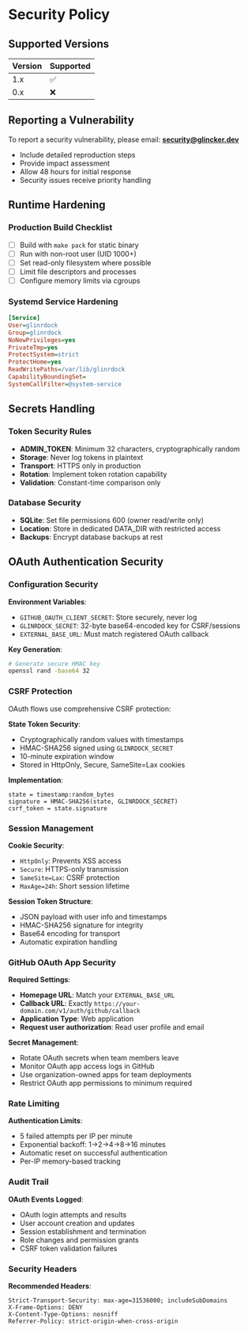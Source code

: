 # Security Policy

## Supported Versions

| Version | Supported          |
| ------- | ------------------ |
| 1.x     | :white_check_mark: |
| 0.x     | :x:                |

## Reporting a Vulnerability

To report a security vulnerability, please email: **security@glincker.dev**

- Include detailed reproduction steps
- Provide impact assessment 
- Allow 48 hours for initial response
- Security issues receive priority handling

## Runtime Hardening

### Production Build Checklist

- [ ] Build with `make pack` for static binary
- [ ] Run with non-root user (UID 1000+)
- [ ] Set read-only filesystem where possible
- [ ] Limit file descriptors and processes
- [ ] Configure memory limits via cgroups

### Systemd Service Hardening

```ini
[Service]
User=glinrdock
Group=glinrdock
NoNewPrivileges=yes
PrivateTmp=yes
ProtectSystem=strict
ProtectHome=yes
ReadWritePaths=/var/lib/glinrdock
CapabilityBoundingSet=
SystemCallFilter=@system-service
```

## Secrets Handling

### Token Security Rules

- **ADMIN_TOKEN**: Minimum 32 characters, cryptographically random
- **Storage**: Never log tokens in plaintext
- **Transport**: HTTPS only in production
- **Rotation**: Implement token rotation capability
- **Validation**: Constant-time comparison only

### Database Security

- **SQLite**: Set file permissions 600 (owner read/write only)
- **Location**: Store in dedicated DATA_DIR with restricted access
- **Backups**: Encrypt database backups at rest

## OAuth Authentication Security

### Configuration Security

**Environment Variables**:
- `GITHUB_OAUTH_CLIENT_SECRET`: Store securely, never log
- `GLINRDOCK_SECRET`: 32-byte base64-encoded key for CSRF/sessions
- `EXTERNAL_BASE_URL`: Must match registered OAuth callback

**Key Generation**:
```bash
# Generate secure HMAC key
openssl rand -base64 32
```

### CSRF Protection

OAuth flows use comprehensive CSRF protection:

**State Token Security**:
- Cryptographically random values with timestamps
- HMAC-SHA256 signed using `GLINRDOCK_SECRET`
- 10-minute expiration window
- Stored in HttpOnly, Secure, SameSite=Lax cookies

**Implementation**:
```
state = timestamp:random_bytes
signature = HMAC-SHA256(state, GLINRDOCK_SECRET)
csrf_token = state.signature
```

### Session Management

**Cookie Security**:
- `HttpOnly`: Prevents XSS access
- `Secure`: HTTPS-only transmission  
- `SameSite=Lax`: CSRF protection
- `MaxAge=24h`: Short session lifetime

**Session Token Structure**:
- JSON payload with user info and timestamps
- HMAC-SHA256 signature for integrity
- Base64 encoding for transport
- Automatic expiration handling

### GitHub OAuth App Security

**Required Settings**:
- **Homepage URL**: Match your `EXTERNAL_BASE_URL`
- **Callback URL**: Exactly `https://your-domain.com/v1/auth/github/callback`
- **Application Type**: Web application
- **Request user authorization**: Read user profile and email

**Secret Management**:
- Rotate OAuth secrets when team members leave
- Monitor OAuth app access logs in GitHub
- Use organization-owned apps for team deployments
- Restrict OAuth app permissions to minimum required

### Rate Limiting

**Authentication Limits**:
- 5 failed attempts per IP per minute
- Exponential backoff: 1→2→4→8→16 minutes
- Automatic reset on successful authentication
- Per-IP memory-based tracking

### Audit Trail

**OAuth Events Logged**:
- OAuth login attempts and results
- User account creation and updates
- Session establishment and termination
- Role changes and permission grants
- CSRF token validation failures

### Security Headers

**Recommended Headers**:
```
Strict-Transport-Security: max-age=31536000; includeSubDomains
X-Frame-Options: DENY
X-Content-Type-Options: nosniff
Referrer-Policy: strict-origin-when-cross-origin
```